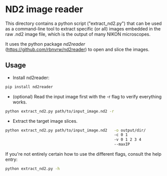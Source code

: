 # ND2 image reader

This directory contains a python script ("extract_nd2.py") that can be used as a command-line tool to extract specific (or all) images embedded in the raw .nd2 image file, which is the output of many NIKON microscopes.

It uses the python package *nd2reader* (https://github.com/rbnvrw/nd2reader) to open and slice the images.


## Usage


- Install nd2reader:
```bash
pip install nd2reader
```

- (optional) Read the input image first with the -r flag to verify everything works.
```bash
python extract_nd2.py path/to/input_image.nd2 -r
```

- Extract the target image slices.
```bash
python extract_nd2.py path/to/input_image.nd2   -o output/dir/ 
                                                -c 0 1 
                                                -v 0 1 2 3 4
                                                --maxIP
```

If you're not entirely certain how to use the different flags, consult the help entry:
```bash
python extract_nd2.py -h
```



